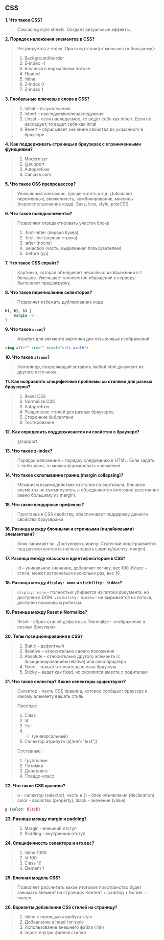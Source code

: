 ## CSS
**1. Что такое CSS?**
> Cascading style sheets. Создает визуальные эффекты.

**2. Порядок наложения элементов в CSS?**
> Регулируется z-index. При отсутствии(от меньшего к большему): 
> 1. Background/border
> 2. Z-index -1
> 3. Блочный в нормальном потоке
> 4. Floated
> 5. Inline
> 6. Z-index 0
> 7. Z-index 1

**3. Глобальные ключевые слова в CSS?**
> 1. Initial – по умолчанию
> 2. Inhert – наследуемое/ненаследуемое
> 3. Unset – если наследуемое, то ведет себя как inhert. Если не наследует, то ведет себя как inital
> 4. Revert – сбрасывает значение свойства до указанного в браузере

**4. Как поддерживать страницы в браузерах с ограниченными функциями?**
> 1. Modernizer
> 2. @support
> 3. Autoprefixer
> 4. Caniuse.com

**5. Что такое CSS препроцессор?**
> Уникальный синтаксис, проще читать и т.д. Добавляет переменные, вложенность, комбинирование, миксины (переиспользование кода). Sass, less, style, postCSS.

**6. Что такое псевдоэлементы?**
> Позволяют отредактировать участок блока
> 1. :first-letter (первая буква)
> 2. :first-line (первая строка)
> 3. :after (после)
> 4. :selection (часть, выделенная пользователем)
> 5. :before (до)

**7. Что такое CSS спрайт?**
> Картинка, которая объединяет несколько изображений в 1 большое. Уменьшает количество обращений к серверу. Выполняет предзагрузку. 

**8. Что такое перечисление селекторов?**
> Позволяет избежать дублирование кода
```css
h1, h2, h3 {
    margin: 0
}
```

**9. Что такое `srcet`?**
> Атрибут для элемента картинки для отзывчивых изображений
```html
<img alt="" src="" srcet="urls width">
```

**10. Что такое `iframe`?**
> Контейнер, позволяющий вставить любой html документ из другого источника.

**11. Как исправлять специфичные проблемы со стилями для разных браузеров?**
> 1. Reset CSS
> 2. Normalize CSS
> 3. Autoprefixer
> 4. Разделение стилей для разных браузеров
> 5. Сторонние библиотеки
> 6. Тестирование 

**12. Как определить поддерживается ли свойство в браузере?**
> @support 

**13. Что такое z-index?**
> Порядок наложения = порядку следованию в HTML. Если задать z-index явно, то можно формировать наложение.

**14. Что такое схлопывание границ (margin collapsing)?**
> Механизм взаимодействия отступов по вертикали. Блочные элементы не суммируются, а объединяются (итоговое расстояние равно большему из margin).

**15. Что такое вендорные префексы?**
> Приставка к CSS свойству, обеспечивает поддержку данного свойства браузерами.

**16. Разница между блочными и строчными (инлайновыми) элементами?**
> Блок занимает вс. Доступную ширину. Строчный подстраивается под размер контента (нельзя задать ширину/высоту, margin).

**17. Разница между классом и идентификатором в CSS?**
> Id – уникальное значение, добавляет логику, вес 100. Класс – стили, может встречаться несколько раз, вес 10.

**18. Разница между `display: none` и `visibility: hidden`?**
> `display: none` - полностью убирается из потока документа, но доступен в DOM. `visibility: hidden` - не вырывается из потока, доступен поисковым роботам.

**19. Разница между Reset и Normalize?**
> Reset – сброс стилей дефолтных. Normalize – отображение в разных браузерах.

**20. Типы позиционирования в CSS?**
> 1. Static – дефолтный
> 2. Relative – относительно своего положения
> 3. Absolute – относительно другого элемента (с позиционированием relative) или окна браузера
> 4. Fixed – только относительно окна браузера
> 5. Sticky – ведет как fixed, но скролится вместе с родителем 

**21. Что такое селектор? Какие селекторы существуют?**
> Селектор - часть CSS правила, которое сообщает браузеру к какому элементу вешать стиль
> 
> Простые: 
> 1. Class
> 2. Id
> 3. Тэг 
> 4. * (универсальный)
> 5. Селектор атрибута (a[href="test"])
> 
> Составные:
> 1. Групповые
> 2. Потомка
> 3. Дочернего 
> 4. Псевдо-класс

**22. Что такое CSS правило?**
> p - селектор (selector), часть в {} - блок объявления (declaration), color - свойство (property), black - значение (value)
```css
p {color: black}
```

**23. Разница между margin и padding?**
> 1. Margin - внешний отступ
> 2. Padding - внутренний отступ

**24. Специфичность селектора и его вес?**
> 1. Inline 1000
> 2. Id 100
> 3. Class 10
> 4. Element 1

**25. Блочная модель CSS?**
> Позволяет рассчитать какое итоговое пространство будет занимать элемент на странице. Контент + padding + border + margin.

**26. Варианты добавления CSS стилей на страницу?**
> 1. Inline с помощью атрибута style
> 2. Добавление в head тэг style
> 3. Использование внешнего файла (link)
> 4. Import внутри файлов стилей
